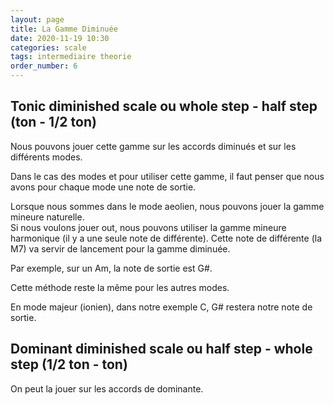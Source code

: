```yaml
---
layout: page
title: La Gamme Diminuée
date: 2020-11-19 10:30
categories: scale
tags: intermediaire theorie
order_number: 6
---
```


## Tonic diminished scale ou whole step - half step (ton - 1/2 ton)

Nous pouvons jouer cette gamme sur les accords diminués et sur les différents modes.

Dans le cas des modes et pour utiliser cette gamme, il faut penser que nous avons pour chaque mode une note de sortie.

Lorsque nous sommes dans le mode aeolien, nous pouvons jouer la gamme mineure naturelle.  
Si nous voulons jouer out, nous pouvons utiliser la gamme mineure harmonique (il y a une seule note de différente). Cette note de différente (la M7) va servir de lancement pour la gamme diminuée.

Par exemple, sur un Am, la note de sortie est G#.

Cette méthode reste la même pour les autres modes.  

En mode majeur (ionien), dans notre exemple C, G# restera notre note de sortie.

## Dominant diminished scale ou half step - whole step (1/2 ton - ton)

On peut la jouer sur les accords de dominante.